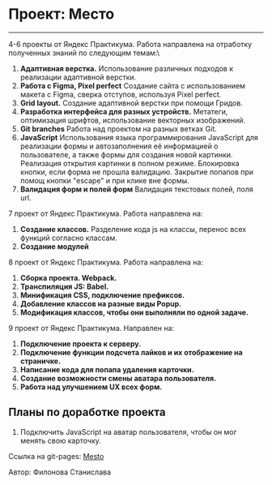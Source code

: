 # **Проект: Место**

---

4-6 проекты от Яндекс Практикума. Работа направлена на отработку полученных знаний по следующим темам:\

1. **Адаптивная верстка.** Использование различных подходов к реализации адаптивной верстки.
2. **Работа с Figma, Pixel perfect** Создание сайта с использованием макета с Figma, сверка отступов, используя Pixel perfect.
3. **Grid layout.** Создание адаптивной верстки при помощи Гридов.
4. **Разработка интерфейса для разных устройств.** Метатеги, оптимизация шрифтов, использование векторных изображений.
5. **Git branches** Работа над проектом на разных ветках Git.
6. **JavaScript** Использования языка программирования JavaScript для реализации формы и автозаполнения её информацией о пользователе, а также формы для создания новой картинки. Реализация открытия картинки в полном режиме. Блокировка кнопки, если форма не прошла валидацию. Закрытие попапов при помощ кнопки "escape" и при клике вне формы.
7. **Валидация форм и полей форм** Валидация текстовых полей, поля url.

7 проект от Яндекс Практикума. Работа направлена на:

1. **Создание классов.** Разделение кода js на классы, перенос всех функций согласно классам.
2. **Создание модулей**

8 проект от Яндекс Практикума. Работа направлена на:

1. **Сборка проекта. Webpack.**
2. **Транспиляция JS: Babel.**
3. **Минификация CSS, подключение префиксов.**
4. **Добавление классов на разные виды Popup.**
5. **Модификация классов, чтобы они выполняли по одной задаче.**

9 проект от Яндекс Практикума. Направлен на:

1. **Подключение проекта к серверу.**
2. **Подключение функции подсчета лайков и их отображение на страничке.**
3. **Написание кода для попапа удаления карточки.**
4. **Создание возможности смены аватара пользователя.**
5. **Работа над улучшением UX всех форм.**

## Планы по доработке проекта

1. Подключить JavaScript на аватар пользователя, чтобы он мог менять свою карточку.

Ссылка на git-pages:
[Mesto]( https://stanislavafilonova.github.io/mesto)

Автор: Филонова Станислава

